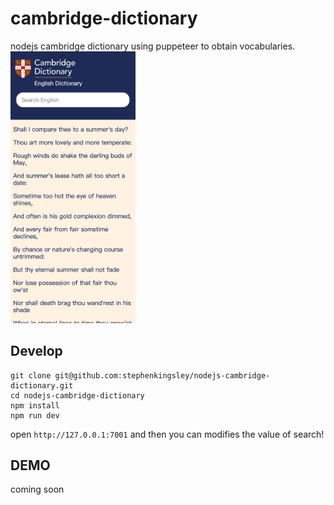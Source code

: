 # cambridge-dictionary
nodejs cambridge dictionary using puppeteer to obtain vocabularies.
<img src="./doc/demo.jpg" width="200">

## Develop

```shell
git clone git@github.com:stephenkingsley/nodejs-cambridge-dictionary.git
cd nodejs-cambridge-dictionary
npm install
npm run dev
```

open `http://127.0.0.1:7001` and then you can modifies the value of search!

## DEMO
coming soon

